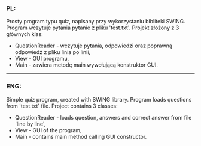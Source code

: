 ### PL: <br/>
Prosty program typu quiz, napisany przy wykorzystaniu bibliteki SWING. Program wczytuje pytania pytanie z pliku 'test.txt'. Projekt złożony z 3 głównych klas: <br/>
- QuestionReader - wczytuje pytania, odpowiedzi oraz poprawną odpowiedź z pliku linia po linii, <br/> 
- View - GUI programu, <br/> 
- Main - zawiera metodę main wywołującą konstruktor GUI. <br/> 

---

### ENG: <br/>
Simple quiz program, created with SWING library. Program loads questions from 'test.txt' file. Project contains 3 classes: <br/>
- QuestionReader - loads question, answers and correct answer from file 'line by line', <br/> 
- View - GUI of the program, <br/> 
- Main - contains main method calling GUI constructor. <br/> 
